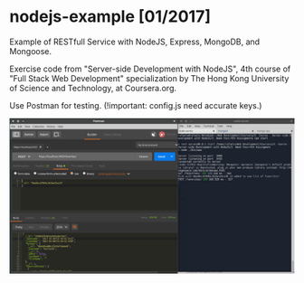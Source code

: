 # nodejs-example [01/2017]
Example of  RESTfull Service with NodeJS, Express, MongoDB, and Mongoose.

Exercise code from "Server-side Development with NodeJS", 4th course of "Full Stack Web Development" specialization by The Hong Kong University of Science and Technology, at Coursera.org.

Use Postman for testing. (!important: config.js need accurate keys.)

![postman](https://github.com/stefanradivojevic/nodejs-example/blob/master/screenshots/postman.jpeg)

